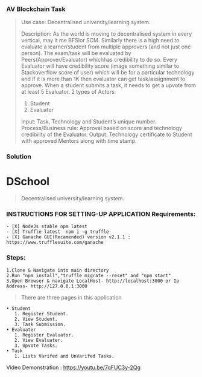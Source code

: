 
### AV Blockchain Task

> Use case:​ Decentralised university/learning system.
>
> Description:​ As the world is moving to decentralised system in every vertical, may it me BFSIor SCM. Similarly there is a high need to evaluate a learner/student from multiple approvers (and not just one person). The exam/task will be evaluated by Peers(Approver/Evaluator) whichhas credibility to do so. Every Evaluator will have credibility score (image something similar to Stackoverflow score of user) which will be for a particular technology and if it is more than 1K then evaluator can get task/assignment to approve. When a student submits a task, it needs to get a upvote from at least 5 Evaluator.
> 2 types of Actors:
>
> 1. Student
> 2. Evaluator
>
> Input: ​Task, Technology and Student’s unique number.
> Process/Business rule:​ Approval based on score and technology credibility of the Evaluator.
> Output:​ Technology certificate to Student with approved Mentors along with time stamp.

### Solution

# DSchool
 > Decentralised university/learning system.


### INSTRUCTIONS FOR SETTING-UP  APPLICATION Requirements:
    - [X] NodeJs stable npm latest
    - [X] Truffle latest  npm i -g truffle
    - [X] Ganache GUI(Recamended) version v2.1.1 : https://www.trufflesuite.com/ganache

### Steps:
    1.Clone & Navigate into main directory
    2.Run "npm install","truffle migrate --reset" and "npm start"
    3.Open Browser & navigate LocalHost- http://localhost:3000 or Ip Address- http://127.0.0.1:3000

> There are three pages in this application

    • Student
       1. Register Student.
       2. View Student.
       3. Task Submission.
    • Evaluater
       1. Register Evaluator.
       2. View Evaluater.
       3. Upvote Tasks.
    • Task
       1. Lists Varifed and UnVarifed Tasks.

Video Demonstration : https://youtu.be/7qFUC3y-2Qg
